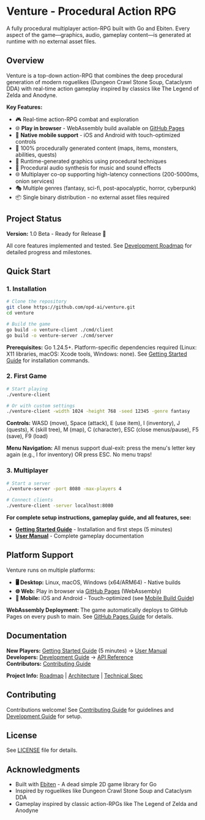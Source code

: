 # Venture - Procedural Action RPG

A fully procedural multiplayer action-RPG built with Go and Ebiten. Every aspect of the game—graphics, audio, gameplay content—is generated at runtime with no external asset files.

## Overview

Venture is a top-down action-RPG that combines the deep procedural generation of modern roguelikes (Dungeon Crawl Stone Soup, Cataclysm DDA) with real-time action gameplay inspired by classics like The Legend of Zelda and Anodyne.

**Key Features:**
- 🎮 Real-time action-RPG combat and exploration
- 🌐 **Play in browser** - WebAssembly build available on [GitHub Pages](https://opd-ai.github.io/venture/)
- 📱 **Native mobile support** - iOS and Android with touch-optimized controls
- 🎲 100% procedurally generated content (maps, items, monsters, abilities, quests)
- 🎨 Runtime-generated graphics using procedural techniques
- 🎵 Procedural audio synthesis for music and sound effects
- 🌐 Multiplayer co-op supporting high-latency connections (200-5000ms, onion services)
- 🎭 Multiple genres (fantasy, sci-fi, post-apocalyptic, horror, cyberpunk)
- 📦 Single binary distribution - no external asset files required

## Project Status

**Version:** 1.0 Beta - Ready for Release 🎉

All core features implemented and tested. See [Development Roadmap](docs/ROADMAP.md) for detailed progress and milestones.

## Quick Start

### 1. Installation

```bash
# Clone the repository
git clone https://github.com/opd-ai/venture.git
cd venture

# Build the game
go build -o venture-client ./cmd/client
go build -o venture-server ./cmd/server
```

**Prerequisites:** Go 1.24.5+. Platform-specific dependencies required (Linux: X11 libraries, macOS: Xcode tools, Windows: none). See [Getting Started Guide](docs/GETTING_STARTED.md) for installation commands.

### 2. First Game

```bash
# Start playing
./venture-client

# Or with custom settings
./venture-client -width 1024 -height 768 -seed 12345 -genre fantasy
```

**Controls:** WASD (move), Space (attack), E (use item), I (inventory), J (quests), K (skill tree), M (map), C (character), ESC (close menus/pause), F5 (save), F9 (load)

**Menu Navigation:** All menus support dual-exit: press the menu's letter key again (e.g., I for inventory) OR press ESC. No menu traps!

### 3. Multiplayer

```bash
# Start a server
./venture-server -port 8080 -max-players 4

# Connect clients
./venture-client -server localhost:8080
```

**For complete setup instructions, gameplay guide, and all features, see:**
- **[Getting Started Guide](docs/GETTING_STARTED.md)** - Installation and first steps (5 minutes)
- **[User Manual](docs/USER_MANUAL.md)** - Complete gameplay documentation

## Platform Support

Venture runs on multiple platforms:

- **🖥️ Desktop:** Linux, macOS, Windows (x64/ARM64) - Native builds
- **🌐 Web:** Play in browser via [GitHub Pages](https://opd-ai.github.io/venture/) (WebAssembly)
- **📱 Mobile:** iOS and Android - Touch-optimized (see [Mobile Build Guide](docs/MOBILE_BUILD.md))

**WebAssembly Deployment:**
The game automatically deploys to GitHub Pages on every push to main. See [GitHub Pages Guide](docs/GITHUB_PAGES.md) for details.

## Documentation

**New Players:** [Getting Started Guide](docs/GETTING_STARTED.md) (5 minutes) → [User Manual](docs/USER_MANUAL.md)  
**Developers:** [Development Guide](docs/DEVELOPMENT.md) → [API Reference](docs/API_REFERENCE.md)  
**Contributors:** [Contributing Guide](docs/CONTRIBUTING.md)

**Project Info:** [Roadmap](docs/ROADMAP.md) | [Architecture](docs/ARCHITECTURE.md) | [Technical Spec](docs/TECHNICAL_SPEC.md)

## Contributing

Contributions welcome! See [Contributing Guide](docs/CONTRIBUTING.md) for guidelines and [Development Guide](docs/DEVELOPMENT.md) for setup.

## License

See [LICENSE](LICENSE) file for details.

## Acknowledgments

- Built with [Ebiten](https://ebiten.org/) - A dead simple 2D game library for Go
- Inspired by roguelikes like Dungeon Crawl Stone Soup and Cataclysm DDA
- Gameplay inspired by classic action-RPGs like The Legend of Zelda and Anodyne
